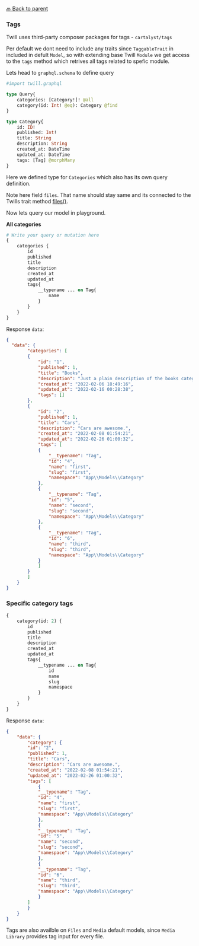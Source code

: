 [:back: Back to parent](https://github.com/kallefrombosnia/twill-graphql/tree/master/docs/eloquent)

### Tags

Twill uses third-party composer packages for tags - `cartalyst/tags`

Per default we dont need to include any traits since `TaggableTrait` in included in defult `Model`, so with extending base Twill `Module` we get access to the `tags` method which retrives all tags related to spefic module.


Lets head to `graphql.schema` to define query

```graphql
#import twill.graphql

type Query{
    categories: [Category!]! @all
    category(id: Int! @eq): Category @find
}

type Category{
    id: ID!
    published: Int!
    title: String
    description: String
    created_at: DateTime
    updated_at: DateTime
    tags: [Tag] @morphMany
}
```

Here we defined type for `Categories` which also has its own query definition.  

Note here field `files`. That name should stay same and its connected to the Twills trait method [files()](https://github.com/area17/twill/blob/fe27672e8ba432b3d6b111df79b4827d0f2e7d03/src/Models/Behaviors/HasFiles.php#L15).

Now lets query our model in playground.

**All categories**
```graphql
# Write your query or mutation here
{
    categories {
        id  
        published
        title
        description
        created_at
        updated_at
        tags{
            __typename ... on Tag{
                name
            }
        }
    }
}
```

Response `data`:

```json
{
  "data": {
        "categories": [
        {
            "id": "1",
            "published": 1,
            "title": "Books",
            "description": "Just a plain description of the books category",
            "created_at": "2022-02-06 18:49:16",
            "updated_at": "2022-02-16 00:28:38",
            "tags": []
        },
        {
            "id": "2",
            "published": 1,
            "title": "Cars",
            "description": "Cars are awesome.",
            "created_at": "2022-02-08 01:54:21",
            "updated_at": "2022-02-26 01:00:32",
            "tags": [
            {
                "__typename": "Tag",
                "id": "4",
                "name": "first",
                "slug": "first",
                "namespace": "App\\Models\\Category"
            },
            {
                "__typename": "Tag",
                "id": "5",
                "name": "second",
                "slug": "second",
                "namespace": "App\\Models\\Category"
            },
            {
                "__typename": "Tag",
                "id": "6",
                "name": "third",
                "slug": "third",
                "namespace": "App\\Models\\Category"
            }
            ]
        }
        ]
    }
}
```

### Specific category tags

```graphql
{
    category(id: 2) {
        id
        published
        title
        description
        created_at
        updated_at
        tags{
            __typename ... on Tag{
                id
                name
                slug
                namespace
            }
        }
    }
}
```

Response `data`:

```json
{
    "data": {
        "category": {
        "id": "2",
        "published": 1,
        "title": "Cars",
        "description": "Cars are awesome.",
        "created_at": "2022-02-08 01:54:21",
        "updated_at": "2022-02-26 01:00:32",
        "tags": [
            {
            "__typename": "Tag",
            "id": "4",
            "name": "first",
            "slug": "first",
            "namespace": "App\\Models\\Category"
            },
            {
            "__typename": "Tag",
            "id": "5",
            "name": "second",
            "slug": "second",
            "namespace": "App\\Models\\Category"
            },
            {
            "__typename": "Tag",
            "id": "6",
            "name": "third",
            "slug": "third",
            "namespace": "App\\Models\\Category"
            }
        ]
        }
    }
}
```

Tags are also availble on `Files` and `Media` default models, since `Media Library` provides tag input for every file.